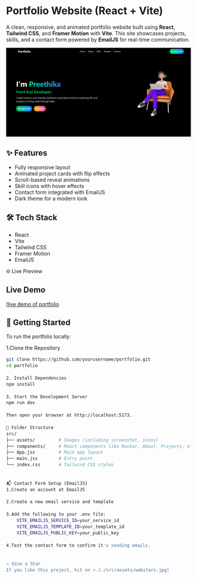# Portfolio Website (React + Vite)

A clean, responsive, and animated portfolio website built using **React**, **Tailwind CSS**, and **Framer Motion** with **Vite**. This site showcases projects, skills, and a contact form powered by **EmailJS** for real-time communication.

![Portfolio Screenshot](./src/assets/portfoliopic.png)

## ✨ Features

- Fully responsive layout
- Animated project cards with flip effects
- Scroll-based reveal animations
- Skill icons with hover effects
- Contact form integrated with EmailJS
- Dark theme for a modern look

## 🛠️ Tech Stack

- React
- Vite
- Tailwind CSS
- Framer Motion
- EmailJS

🌐 Live Preview
## Live Demo

[!live demo of portfolio](https://your-portfolio.vercel.app)


## 🚀 Getting Started

To run the portfolio locally:

1.Clone the Repository

```bash
git clone https://github.com/yourusername/portfolio.git
cd portfolio

2. Install Dependencies
npm install

3. Start the Development Server
npm run dev

Then open your browser at http://localhost:5173.

📂 Folder Structure
src/
├── assets/         # Images (including screenshot, icons)
├── components/     # React components like Navbar, About, Projects, etc.
├── App.jsx         # Main app layout
├── main.jsx        # Entry point
└── index.css       # Tailwind CSS styles


📬 Contact Form Setup (EmailJS)
1.Create an account at EmailJS

2.Create a new email service and template

3.Add the following to your .env file:
    VITE_EMAILJS_SERVICE_ID=your_service_id
    VITE_EMAILJS_TEMPLATE_ID=your_template_id
    VITE_EMAILJS_PUBLIC_KEY=your_public_key

4.Test the contact form to confirm it's sending emails.


⭐ Give a Star
If you like this project, hit on ⭐.(./src/assets/webstars.jpg)
